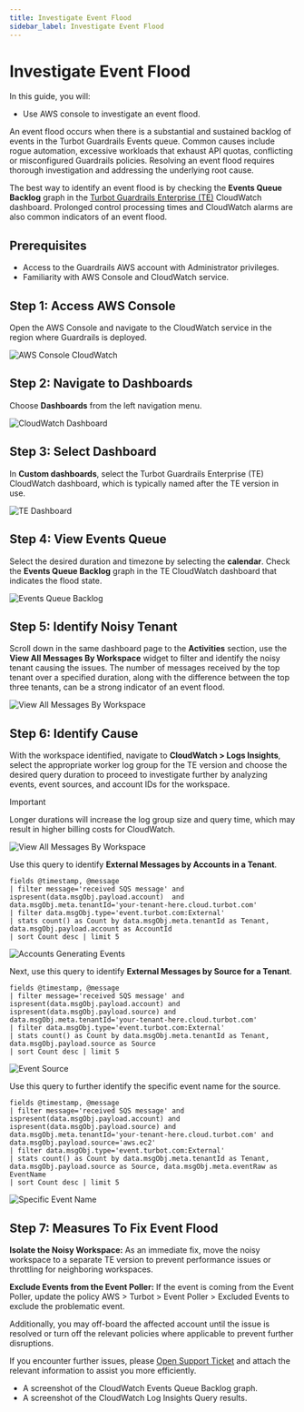 ```yaml
---
title: Investigate Event Flood
sidebar_label: Investigate Event Flood
---
```


# Investigate Event Flood

In this guide, you will:
- Use AWS console to investigate an event flood.

An event flood occurs when there is a substantial and sustained backlog of events in the Turbot Guardrails Events queue. Common causes include rogue automation, excessive workloads that exhaust API quotas, conflicting or misconfigured Guardrails policies. Resolving an event flood requires thorough investigation and addressing the underlying root cause.

The best way to identify an event flood is by checking the **Events Queue Backlog** graph in the [Turbot Guardrails Enterprise (TE)](/guardrails/docs/reference/glossary#turbot-guardrails-enterprise-te) CloudWatch dashboard. Prolonged control processing times and CloudWatch alarms are also common indicators of an event flood.

## Prerequisites

- Access to the Guardrails AWS account with Administrator privileges.
- Familiarity with AWS Console and CloudWatch service.

## Step 1: Access AWS Console

Open the AWS Console and navigate to the CloudWatch service in the region where Guardrails is deployed.

![AWS Console CloudWatch](/images/docs/guardrails/guides/hosting-guardrails/monitoring/investigate-event-flood/aws-console-cloudwatch.png)

## Step 2: Navigate to Dashboards

Choose **Dashboards** from the left navigation menu.

![CloudWatch Dashboard](/images/docs/guardrails/guides/hosting-guardrails/monitoring/investigate-event-flood/cloudwatch-dashboard-select.png)

## Step 3: Select Dashboard

In **Custom dashboards**, select the Turbot Guardrails Enterprise (TE) CloudWatch dashboard, which is typically named after the TE version in use.

![TE Dashboard](/images/docs/guardrails/guides/hosting-guardrails/monitoring/investigate-event-flood/cloudwatch-select-te-dashboard.png)

## Step 4: View Events Queue

Select the desired duration and timezone by selecting the **calendar**. Check the **Events Queue Backlog** graph in the TE CloudWatch dashboard that indicates the flood state.

![Events Queue Backlog](/images/docs/guardrails/guides/hosting-guardrails/monitoring/investigate-event-flood/cloudwatch-dashboard-events-queue-backlog.png)

## Step 5: Identify Noisy Tenant

Scroll down in the same dashboard page to the **Activities** section, use the **View All Messages By Workspace** widget to filter and identify the noisy tenant causing the issues.
The number of messages received by the top tenant over a specified duration, along with the difference between the top three tenants, can be a strong indicator of an event flood.

![View All Messages By Workspace](/images/docs/guardrails/guides/hosting-guardrails/monitoring/investigate-event-flood/cloudwatch-view-messages-by-workspace.png)

## Step 6: Identify Cause

With the workspace identified, navigate to **CloudWatch > Logs Insights**, select the appropriate worker log group for the TE version and choose the desired query duration to proceed to investigate further by analyzing events, event sources, and account IDs for the workspace.

> [!IMPORTANT]
> Longer durations will increase the log group size and query time, which may result in higher billing costs for CloudWatch.

![View All Messages By Workspace](/images/docs/guardrails/guides/hosting-guardrails/monitoring/investigate-event-flood/cloudwatch-log-insights.png)

Use this query to identify **External Messages by Accounts in a Tenant**.

```
fields @timestamp, @message
| filter message='received SQS message' and ispresent(data.msgObj.payload.account)  and data.msgObj.meta.tenantId='your-tenant-here.cloud.turbot.com'
| filter data.msgObj.type='event.turbot.com:External'
| stats count() as Count by data.msgObj.meta.tenantId as Tenant, data.msgObj.payload.account as AccountId
| sort Count desc | limit 5
```
![Accounts Generating Events](/images/docs/guardrails/guides/hosting-guardrails/monitoring/investigate-event-flood/cloudwatch-log-insights-events-by-account.png)

Next, use this query to identify **External Messages by Source for a Tenant**.

```
fields @timestamp, @message
| filter message='received SQS message' and ispresent(data.msgObj.payload.account) and ispresent(data.msgObj.payload.source) and data.msgObj.meta.tenantId='your-tenant-here.cloud.turbot.com'
| filter data.msgObj.type='event.turbot.com:External'
| stats count() as Count by data.msgObj.meta.tenantId as Tenant, data.msgObj.payload.source as Source
| sort Count desc | limit 5
```

![Event Source](/images/docs/guardrails/guides/hosting-guardrails/monitoring/investigate-event-flood/cloudwatch-log-insights-event.source.png)

Use this query to further identify the specific event name for the source.

```
fields @timestamp, @message
| filter message='received SQS message' and ispresent(data.msgObj.payload.account) and ispresent(data.msgObj.payload.source) and data.msgObj.meta.tenantId='your-tenant-here.cloud.turbot.com' and data.msgObj.payload.source='aws.ec2'
| filter data.msgObj.type='event.turbot.com:External'
| stats count() as Count by data.msgObj.meta.tenantId as Tenant, data.msgObj.payload.source as Source, data.msgObj.meta.eventRaw as EventName
| sort Count desc | limit 5

```

![Specific Event Name](/images/docs/guardrails/guides/hosting-guardrails/monitoring/investigate-event-flood/cloudwatch-log-insights-source-breakdown.png)

## Step 7: Measures To Fix Event Flood

**Isolate the Noisy Workspace:** As an immediate fix, move the noisy workspace to a separate TE version to prevent performance issues or throttling for neighboring workspaces.

**Exclude Events from the Event Poller:** If the event is coming from the Event Poller, update the policy AWS > Turbot > Event Poller > Excluded Events to exclude the problematic event.

Additionally, you may off-board the affected account until the issue is resolved or turn off the relevant policies where applicable to prevent further disruptions.

If you encounter further issues, please [Open Support Ticket](https://support.turbot.com) and attach the relevant information to assist you more efficiently.

- A screenshot of the CloudWatch Events Queue Backlog graph.
- A screenshot of the CloudWatch Log Insights Query results.